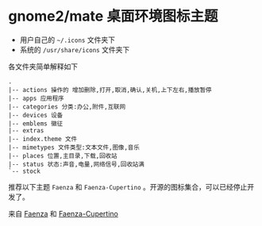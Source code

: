 # gnome2/mate 桌面环境图标主题


* 用户自己的 `~/.icons` 文件夹下
* 系统的 `/usr/share/icons` 文件夹下

各文件夹简单解释如下

```
.
|-- actions 操作的 增加删除,打开,取消,确认,关机,上下左右,播放暂停
|-- apps 应用程序
|-- categories 分类:办公,附件,互联网
|-- devices 设备
|-- emblems 徽征
|-- extras
|-- index.theme 文件
|-- mimetypes 文件类型:文本文件,图像,音乐
|-- places 位置,主目录,下载,回收站
|-- status 状态:声音,电量,网络信号,回收站满
`-- stock
```
推荐以下主题 `Faenza` 和 `Faenza-Cupertino` 。开源的图标集合，可以已经停止开发了。

来自 [Faenza](http://gnome-look.org/content/show.php/?content=128143) 和  [Faenza-Cupertino](http://gnome-look.org/content/show.php/Faenza-Cupertino?content=129008)